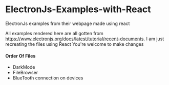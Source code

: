 # ElectronJs-Examples-with-React
ElectronJs examples from their webpage made using react

All examples rendered here are all gotten from https://www.electronjs.org/docs/latest/tutorial/recent-documents.
I am just recreating the files using React
You're welcome to make changes

#### Order Of Files
* DarkMode
* FileBrowser
* BlueTooth connection on devices 
